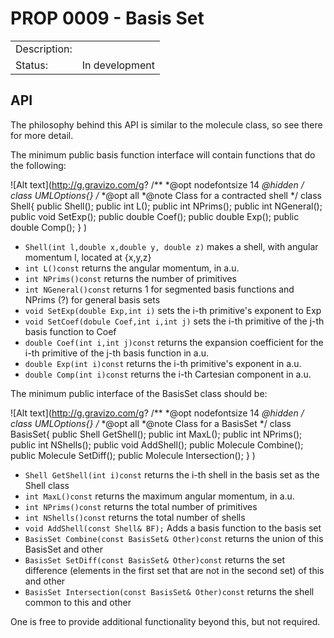 # PROP 0009 - Basis Set

|                |                                           |
|:---------------|:------------------------------------------|
| Description:   |                                           |
| Status:        | In development                            |
 

## API
The philosophy behind this API is similar to the molecule class, so see there for more detail.

The minimum public basis function interface will contain functions that do the following:

![Alt text](http://g.gravizo.com/g?
/**
*@opt nodefontsize 14
*@hidden
*/
class UMLOptions{}
/**
*@opt all
*@note Class for a contracted shell
*/
class Shell{
public Shell();
public int L();
public int NPrims();
public int NGeneral();
public void SetExp();
public double Coef();
public double Exp();
public double Comp();
}
)

* `Shell(int l,double x,double y, double z)` makes a shell, with angular momentum l, located at {x,y,z}
* `int L()const` returns the angular momentum, in a.u.
* `int NPrims()const` returns the number of primitives
* `int NGeneral()const` returns 1 for segmented basis functions and NPrims (?) for general basis sets
* `void SetExp(double Exp,int i)` sets the i-th primitive's exponent to Exp
* `void SetCoef(dobule Coef,int i,int j)` sets the i-th primitive of the j-th basis function to Coef
* `double Coef(int i,int j)const` returns the expansion coefficient for the i-th primitive of the j-th basis function  in a.u.
* `double Exp(int i)const` returns the i-th primitive's exponent in a.u.
* `double Comp(int i)const` returns the i-th Cartesian component in a.u.

The minimum public interface of the BasisSet class should be:

![Alt text](http://g.gravizo.com/g?
/**
*@opt nodefontsize 14
*@hidden
*/
class UMLOptions{}
/**
*@opt all
*@note Class for a BasisSet
*/
class BasisSet{
public Shell GetShell();
public int MaxL();
public int NPrims();
public int NShells();
public void AddShell();
public Molecule Combine();
public Molecule SetDiff();
public Molecule Intersection();
}
)

* `Shell GetShell(int i)const` returns the i-th shell in the basis set as the Shell class
* `int MaxL()const` returns the maximum angular momentum, in a.u.
* `int NPrims()const` returns the total number of primitives
* `int NShells()const` returns the total number of shells
* `void AddShell(const Shell& BF);` Adds a basis function to the basis set
* `BasisSet Combine(const BasisSet& Other)const` returns the union of this BasisSet and other
* `BasisSet SetDiff(const BasisSet& Other)const` returns the set difference (elements in the first set that are not in the second set) of this and other
* `BasisSet Intersection(const BasisSet& Other)const` returns the shell common to this and other
 
One is free to provide additional functionality beyond this, but not required.
 

